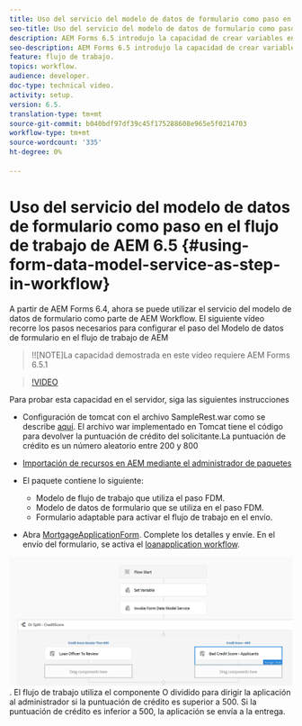 ```yaml
---
title: Uso del servicio del modelo de datos de formulario como paso en el flujo de trabajo de AEM 6.5
seo-title: Uso del servicio del modelo de datos de formulario como paso en el flujo de trabajo de AEM 6.5
description: AEM Forms 6.5 introdujo la capacidad de crear variables en el flujo de trabajo de AEM. Con esta nueva capacidad utilizando el "Invocar el servicio del modelo de datos de formulario" en AEM Workflow se ha vuelto muy fácil. El siguiente vídeo le guiará por los pasos necesarios para utilizar el servicio Invocar modelo de datos de formulario en AEM Workflow.
seo-description: AEM Forms 6.5 introdujo la capacidad de crear variables en el flujo de trabajo de AEM. Con esta nueva capacidad utilizando el "Invocar el servicio del modelo de datos de formulario" en AEM Workflow se ha vuelto muy fácil. El siguiente vídeo le guiará por los pasos necesarios para utilizar el servicio Invocar modelo de datos de formulario en AEM Workflow.
feature: flujo de trabajo.
topics: workflow.
audience: developer.
doc-type: technical video.
activity: setup.
version: 6.5.
translation-type: tm+mt
source-git-commit: b040bdf97df39c45f175288608e965e5f0214703
workflow-type: tm+mt
source-wordcount: '335'
ht-degree: 0%

---
```



# Uso del servicio del modelo de datos de formulario como paso en el flujo de trabajo de AEM 6.5 {#using-form-data-model-service-as-step-in-workflow}

A partir de AEM Forms 6.4, ahora se puede utilizar el servicio del modelo de datos de formulario como parte de AEM Workflow. El siguiente vídeo recorre los pasos necesarios para configurar el paso del Modelo de datos de formulario en el flujo de trabajo de AEM

>!![NOTE]La capacidad demostrada en este vídeo requiere AEM Forms 6.5.1


>[!VIDEO](https://video.tv.adobe.com/v/28145?quality=9&learn=on)

Para probar esta capacidad en el servidor, siga las siguientes instrucciones

* Configuración de tomcat con el archivo SampleRest.war como se describe [aquí](https://helpx.adobe.com/experience-manager/kt/forms/using/preparing-datasource-for-form-data-model-tutorial-use.html). El archivo war implementado en Tomcat tiene el código para devolver la puntuación de crédito del solicitante.La puntuación de crédito es un número aleatorio entre 200 y 800

* [ Importación de recursos en AEM mediante el administrador de paquetes](assets/aem65-loanapplication.zip)
* El paquete contiene lo siguiente:

   * Modelo de flujo de trabajo que utiliza el paso FDM.
   * Modelo de datos de formulario que se utiliza en el paso FDM.
   * Formulario adaptable para activar el flujo de trabajo en el envío.
* Abra [MortgageApplicationForm](http://localhost:4502/content/dam/formsanddocuments/loanapplication/jcr:content?wcmmode=disabled). Complete los detalles y envíe. En el envío del formulario, se activa el [loanapplication workflow](http://http://localhost:4502/editor.html/conf/global/settings/workflow/models/LoanApplication2.html).

![ flujo de trabajo ](assets/invokefdm651.PNG).
El flujo de trabajo utiliza el componente O dividido para dirigir la aplicación al administrador si la puntuación de crédito es superior a 500. Si la puntuación de crédito es inferior a 500, la aplicación se envía a la entrega.
